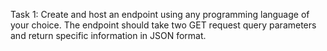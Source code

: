 Task 1:
Create and host an endpoint using any programming language of your choice.
The endpoint should take two GET request query parameters and return specific information in JSON format.
